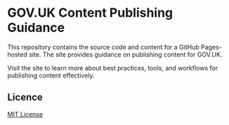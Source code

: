 # GOV.UK Content Publishing Guidance

This repository contains the source code and content for a GitHub Pages-hosted site. The site provides guidance on publishing content for GOV.UK.

Visit the site to learn more about best practices, tools, and workflows for publishing content effectively.

## Licence

[MIT License](LICENCE)